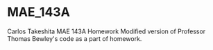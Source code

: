 # MAE_143A
Carlos Takeshita MAE 143A Homework
Modified version of Professor Thomas Bewley's code as a part of homework.
